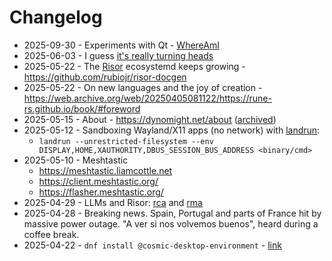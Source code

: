 # Changelog

* 2025-09-30 - Experiments with Qt - [WhereAmI](https://github.com/rubiojr/whereami)
* 2025-06-03 - I guess [it's really turning heads](https://github.com/cloudflare/workers-oauth-provider/blob/a6e3e06c2642e0fd4c185374753201cffc21ce8a/README.md#written-using-claude)
* 2025-05-22 - The [Risor](https://risor.io) ecosystemd keeps growing - https://github.com/rubiojr/risor-docgen
* 2025-05-22 - On new languages and the joy of creation - https://web.archive.org/web/20250405081122/https://rune-rs.github.io/book/#foreword
* 2025-05-15 - About - https://dynomight.net/about ([archived](https://web.archive.org/web/20250501172103/https://dynomight.net/about/))
* 2025-05-12 - Sandboxing Wayland/X11 apps (no network) with [landrun](https://github.com/Zouuup/landrun):
  * `landrun --unrestricted-filesystem --env DISPLAY,HOME,XAUTHORITY,DBUS_SESSION_BUS_ADDRESS <binary/cmd>`
* 2025-05-10 - Meshtastic
  * https://meshtastic.liamcottle.net
  * https://client.meshtastic.org/
  * https://flasher.meshtastic.org/
* 2025-04-29 - LLMs and Risor: [rca](https://github.com/rubiojr/rca) and [rma](https://github.com/rubiojr/rma)
* 2025-04-28 - Breaking news. Spain, Portugal and parts of France hit by massive power outage. "A ver si nos volvemos buenos", heard during a coffee break.
* 2025-04-22 - `dnf install @cosmic-desktop-environment` - [link](https://fedoraproject.org/wiki/Changes/FedoraCOSMIC#How_To_Test)
